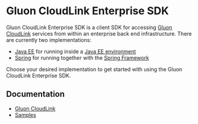 # Gluon CloudLink Enterprise SDK #

Gluon CloudLink Enterprise SDK is a client SDK for accessing [Gluon CloudLink](http://com.gluonhq.com/products/cloudlink/)
services from within an enterprise back end infrastructure. There are currently two implementations:

* [Java EE](/javaee) for running inside a [Java EE environment](http://docs.oracle.com/javaee/)
* [Spring](/spring) for running together with the [Spring Framework](https://spring.io/)

Choose your desired implementation to get started with using the Gluon CloudLink Enterprise SDK.

## Documentation ##

* [Gluon CloudLink](http://docs.com.gluonhq.com/cloudlink)
* [Samples](http://com.gluonhq.com/support/samples/#cloudlink)
